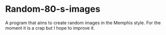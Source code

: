 # Random-80-s-images
A program that aims to create random images in the Memphis style. For the moment it is a crap but I hope to improve it.
